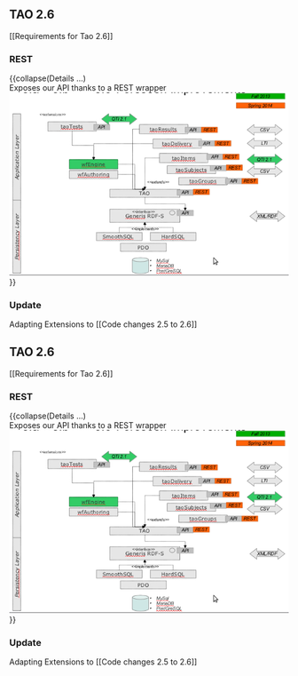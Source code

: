 <!--
author:
    - 'Joel Bout'
created_at: '2013-05-21 09:59:42'
updated_at: '2014-09-05 10:08:53'
-->

TAO 2.6
-------

[[Requirements for Tao 2.6]]

### REST

{{collapse(Details …)\
Exposes our API thanks to a REST wrapper\
![](resources/RestWrapper.png)\
}}

### Update

Adapting Extensions to [[Code changes 2.5 to 2.6]]

TAO 2.6
-------

[[Requirements for Tao 2.6]]

### REST

{{collapse(Details …)\
Exposes our API thanks to a REST wrapper\
![](resources/RestWrapper.png)\
}}

### Update

Adapting Extensions to [[Code changes 2.5 to 2.6]]


